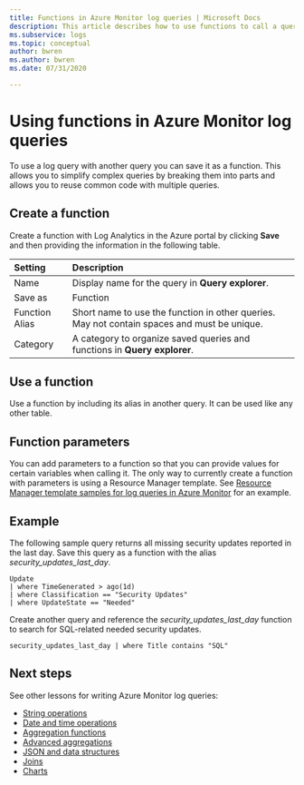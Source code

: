 ```yaml
---
title: Functions in Azure Monitor log queries | Microsoft Docs
description: This article describes how to use functions to call a query from another log query in Azure Monitor.
ms.subservice: logs
ms.topic: conceptual
author: bwren
ms.author: bwren
ms.date: 07/31/2020

---
```


# Using functions in Azure Monitor log queries

To use a log query with another query you can save it as a function. This allows you to simplify complex queries by breaking them into parts and allows you to reuse common code with multiple queries.

## Create a function

Create a function with Log Analytics in the Azure portal by clicking **Save** and then providing the information in the following table.

| Setting | Description |
|:---|:---|
| Name           | Display name for the query in **Query explorer**. |
| Save as        | Function |
| Function Alias | Short name to use the function in other queries. May not contain spaces and must be unique. |
| Category       | A category to organize saved queries and functions in **Query explorer**. |




## Use a function
Use a function by including its alias in another query. It can be used like any other table.

## Function parameters 
You can add parameters to a function so that you can provide values for certain variables when calling it. The only way to currently create a function with parameters is using a Resource Manager template. See [Resource Manager template samples for log queries in Azure Monitor](../samples/resource-manager-log-queries.md#parameterized-function) for an example.

## Example
The following sample query returns all missing security updates reported in the last day. Save this query as a function with the alias _security_updates_last_day_. 

```Kusto
Update
| where TimeGenerated > ago(1d) 
| where Classification == "Security Updates" 
| where UpdateState == "Needed"
```

Create another query and reference the _security_updates_last_day_ function to search for SQL-related needed security updates.

```Kusto
security_updates_last_day | where Title contains "SQL"
```

## Next steps
See other lessons for writing Azure Monitor log queries:

- [String operations](../azure/data-explorer/kusto/query/samples?&pivots=azuremonitor#string-operations)
- [Date and time operations](../azure/data-explorer/kusto/query/samples?&pivots=azuremonitor#date-and-time-operations)
- [Aggregation functions](../azure/data-explorer/kusto/query/samples?&pivots=azuremonitor#aggregations)
- [Advanced aggregations](../azure/data-explorer/write-queries#advanced-aggregations)
- [JSON and data structures](../azure/data-explorer/kusto/query/samples?&pivots=azuremonitor#json-and-data-structures)
- [Joins](../azure/data-explorer/kusto/query/samples?&pivots=azuremonitor#joins)
- [Charts](../azure/data-explorer/kusto/query/samples?&pivots=azuremonitor#charts)
